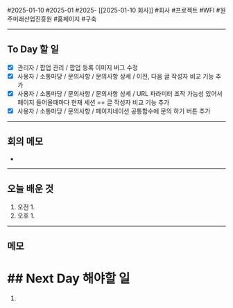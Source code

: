 #2025-01-10 #2025-01 #2025- [[2025-01-10 회사]]
#회사 #프로젝트 #WFI #원주미래산업진흥원 #홈페이지 #구축

---
## To Day 할 일
- [x] 관리자 / 팝업 관리 / 팝업 등록 이미지 버그 수정
- [x] 사용자 / 소통마당 / 문의사항 / 문의사항 상세 / 이전, 다음 글 작성자 비교 기능 추가
- [x] 사용자 / 소통마당 / 문의사항 / 문의사항 상세 / URL 파라미터 조작 가능성 있어서 
      페이지 들어올때마다 현재 세션 == 글 작성자 비교 기능 추가
- [x] 사용자 / 소통마당 / 문의사항 / 페이지네이션 공통함수에 문의 하기 버튼 추가
---
## 회의 메모
- 
---
## 오늘 배운 것
1. 오전
    1. 
2. 오후
    1. 
---
## 메모


# ## Next Day 해야할 일
1. 
